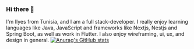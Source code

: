 ### Hi there 👋
I'm Ilyes from Tunisia, and I am a full stack-developer. I really enjoy learning languages like Java, JavaScript and frameworks like Nextjs, Nestjs and Spring Boot, as well as work in Flutter. I also enjoy wireframing, ui, ux, and design in general.
[![Anurag's GitHub stats](https://github-readme-stats.vercel.app/api?username=ilyesarous&show_icons=true&locale=en)](https://github.com/anuraghazra/github-readme-stats)
